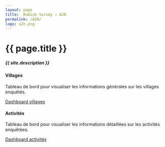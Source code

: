 ```yaml
---
layout: page
title:  Rubize Survey ✌️ A2N
permalink: /A2N/
logo: a2n.png
---
```


<h1>{{ page.title }}</h1>
<h5 class="font-weight-light text-secondary">{{ site.description }}</h5>

<div class="row mt-5">

  <div class="col-12 col-sm-6">
    <div class="card h-100">
      <div class="card-body">
        <h4 class="card-title">Villages</h4>
        <p class="card-text text-secondary">Tableau de bord pour visualiser les informations générales sur les villages enquêtés.</p>
        <a href="{{site.baseurl}}/A2N/33042000001596869" class="btn btn-primary">Dashboard villages</a>
      </div>
    </div>
  </div>

  <div class="col-12 col-sm-6">
    <div class="card h-100">
      <div class="card-body">
        <h4 class="card-title">Activités</h4>
        <p class="card-text text-secondary">Tableau de bord pour visualiser les informations détaillées sur les activités enquêtées.</p>
        <a href="{{site.baseurl}}/A2N/33042000001648835" class="btn btn-primary">Dashboard activités</a>
      </div>
    </div>
  </div>

</div>
